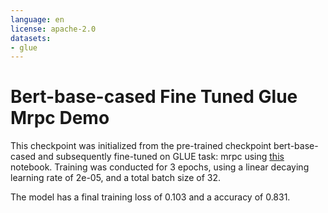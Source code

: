 ```yaml
---
language: en
license: apache-2.0
datasets:
- glue
---
```

# Bert-base-cased Fine Tuned Glue Mrpc Demo

This checkpoint was initialized from the pre-trained checkpoint bert-base-cased and subsequently fine-tuned on GLUE task: mrpc using [this](https://colab.research.google.com/drive/162pW3wonGcMMrGxmA-jdxwy1rhqXd90x?usp=sharing) notebook.
Training was conducted for 3 epochs, using a linear decaying learning rate of 2e-05, and a total batch size of 32.

The model has a final training loss of 0.103 and a accuracy of 0.831.